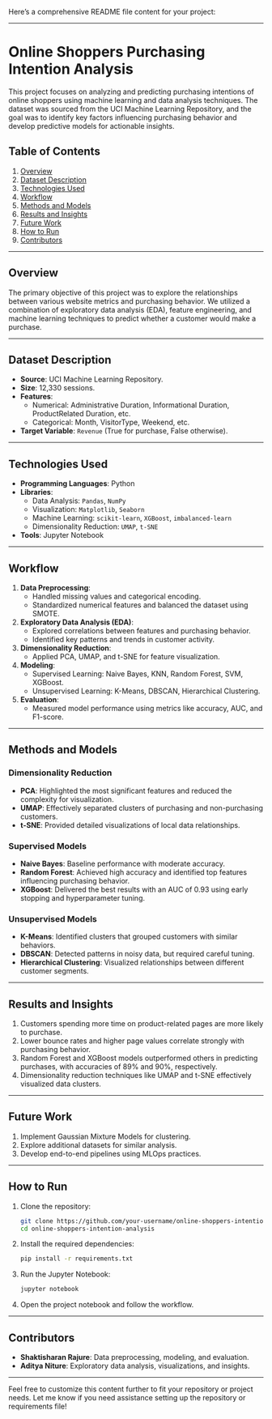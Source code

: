 Here’s a comprehensive README file content for your project:

---

# Online Shoppers Purchasing Intention Analysis

This project focuses on analyzing and predicting purchasing intentions of online shoppers using machine learning and data analysis techniques. The dataset was sourced from the UCI Machine Learning Repository, and the goal was to identify key factors influencing purchasing behavior and develop predictive models for actionable insights.

## Table of Contents
1. [Overview](#overview)
2. [Dataset Description](#dataset-description)
3. [Technologies Used](#technologies-used)
4. [Workflow](#workflow)
5. [Methods and Models](#methods-and-models)
6. [Results and Insights](#results-and-insights)
7. [Future Work](#future-work)
8. [How to Run](#how-to-run)
9. [Contributors](#contributors)

---

## Overview
The primary objective of this project was to explore the relationships between various website metrics and purchasing behavior. We utilized a combination of exploratory data analysis (EDA), feature engineering, and machine learning techniques to predict whether a customer would make a purchase.

---

## Dataset Description
- **Source**: UCI Machine Learning Repository.
- **Size**: 12,330 sessions.
- **Features**:
  - Numerical: Administrative Duration, Informational Duration, ProductRelated Duration, etc.
  - Categorical: Month, VisitorType, Weekend, etc.
- **Target Variable**: `Revenue` (True for purchase, False otherwise).

---

## Technologies Used
- **Programming Languages**: Python
- **Libraries**:
  - Data Analysis: `Pandas`, `NumPy`
  - Visualization: `Matplotlib`, `Seaborn`
  - Machine Learning: `scikit-learn`, `XGBoost`, `imbalanced-learn`
  - Dimensionality Reduction: `UMAP`, `t-SNE`
- **Tools**: Jupyter Notebook

---

## Workflow
1. **Data Preprocessing**:
   - Handled missing values and categorical encoding.
   - Standardized numerical features and balanced the dataset using SMOTE.
2. **Exploratory Data Analysis (EDA)**:
   - Explored correlations between features and purchasing behavior.
   - Identified key patterns and trends in customer activity.
3. **Dimensionality Reduction**:
   - Applied PCA, UMAP, and t-SNE for feature visualization.
4. **Modeling**:
   - Supervised Learning: Naive Bayes, KNN, Random Forest, SVM, XGBoost.
   - Unsupervised Learning: K-Means, DBSCAN, Hierarchical Clustering.
5. **Evaluation**:
   - Measured model performance using metrics like accuracy, AUC, and F1-score.

---

## Methods and Models
### Dimensionality Reduction
- **PCA**: Highlighted the most significant features and reduced the complexity for visualization.
- **UMAP**: Effectively separated clusters of purchasing and non-purchasing customers.
- **t-SNE**: Provided detailed visualizations of local data relationships.

### Supervised Models
- **Naive Bayes**: Baseline performance with moderate accuracy.
- **Random Forest**: Achieved high accuracy and identified top features influencing purchasing behavior.
- **XGBoost**: Delivered the best results with an AUC of 0.93 using early stopping and hyperparameter tuning.

### Unsupervised Models
- **K-Means**: Identified clusters that grouped customers with similar behaviors.
- **DBSCAN**: Detected patterns in noisy data, but required careful tuning.
- **Hierarchical Clustering**: Visualized relationships between different customer segments.

---

## Results and Insights
1. Customers spending more time on product-related pages are more likely to purchase.
2. Lower bounce rates and higher page values correlate strongly with purchasing behavior.
3. Random Forest and XGBoost models outperformed others in predicting purchases, with accuracies of 89% and 90%, respectively.
4. Dimensionality reduction techniques like UMAP and t-SNE effectively visualized data clusters.

---

## Future Work
1. Implement Gaussian Mixture Models for clustering.
2. Explore additional datasets for similar analysis.
3. Develop end-to-end pipelines using MLOps practices.

---

## How to Run
1. Clone the repository:
   ```bash
   git clone https://github.com/your-username/online-shoppers-intention-analysis.git
   cd online-shoppers-intention-analysis
   ```
2. Install the required dependencies:
   ```bash
   pip install -r requirements.txt
   ```
3. Run the Jupyter Notebook:
   ```bash
   jupyter notebook
   ```
4. Open the project notebook and follow the workflow.

---

## Contributors
- **Shaktisharan Rajure**: Data preprocessing, modeling, and evaluation.
- **Aditya Niture**: Exploratory data analysis, visualizations, and insights.

---

Feel free to customize this content further to fit your repository or project needs. Let me know if you need assistance setting up the repository or requirements file!